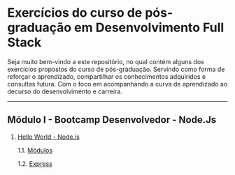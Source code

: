 # Exercícios do curso de pós-graduação em Desenvolvimento Full Stack

Seja muito bem-vindo a este repositório, no qual contém alguns dos exercícios propostos do curso de pós-graduação. Servindo como forma de reforçar o aprendizado, compartilhar os conhecimentos adquiridos e consultas futura. Com o foco em acompanhando a curva de aprendizado ao decurso do desenvolvimento e carreira.

---

## Módulo I - Bootcamp Desenvolvedor - Node.Js

1. [Hello World - Node.js](./01-hello-world-node-js/)

   1.1. [Módulos](./02-modules/)

   1.2. [Express](./03-express/)
